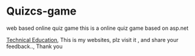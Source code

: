 # Quizcs-game
web based online quiz game 
this is a online quiz game based on asp.net

<a href="https://www.technical-education.com"> Technical Education</a>, This is my websites, plz visit it , and share your feedback.., Thank you
